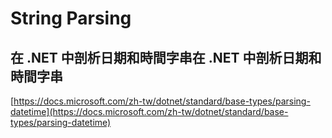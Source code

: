 # String Parsing

## 在 .NET 中剖析日期和時間字串在 .NET 中剖析日期和時間字串 <a id="parsing-date-and-time-strings-in-net"></a>

[https://docs.microsoft.com/zh-tw/dotnet/standard/base-types/parsing-datetime](https://docs.microsoft.com/zh-tw/dotnet/standard/base-types/parsing-datetime)

